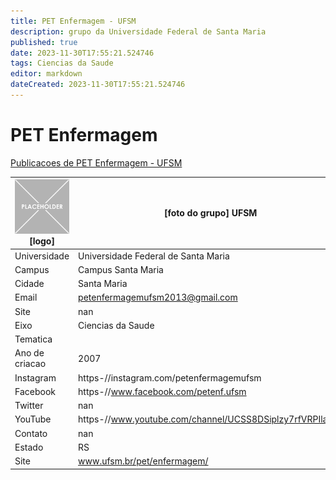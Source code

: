 ```yaml
---
title: PET Enfermagem - UFSM
description: grupo da Universidade Federal de Santa Maria
published: true
date: 2023-11-30T17:55:21.524746
tags: Ciencias da Saude
editor: markdown
dateCreated: 2023-11-30T17:55:21.524746
---
```


# PET Enfermagem

[Publicacoes de PET Enfermagem - UFSM](/atividade/237PETEnfermagemUFSM/feed.md)

| ![placeholder.png](/placeholder.png) [logo] | [foto do grupo] UFSM         |
| ------------------------------------------- | ------------------------------------------------- |
| Universidade                                | Universidade Federal de Santa Maria      |
| Campus                                      | Campus Santa Maria            |
| Cidade                                      | Santa Maria             |
| Email                                       | petenfermagemufsm2013@gmail.com             |
| Site                                        | nan              |
| Eixo                                        | Ciencias da Saude              |
| Tematica                                    |           |
| Ano de criacao                              | 2007        |
| Instagram                                   | https-//instagram.com/petenfermagemufsm         |
| Facebook                                    | https-//www.facebook.com/petenf.ufsm          |
| Twitter                                     | nan           |
| YouTube                                     | https-//www.youtube.com/channel/UCSS8DSiplzy7rfVRPIlajQQ           |
| Contato                                     | nan         |
| Estado                                      |  RS            |
| Site                                        | www.ufsm.br/pet/enfermagem/ |
